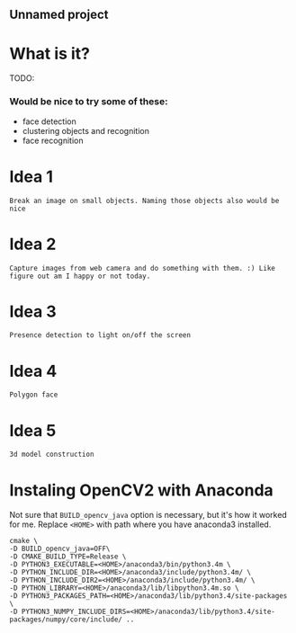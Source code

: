 Unnamed project
----

# What is it?
TODO:

### Would be nice to try some of these:
* face detection
* clustering objects and recognition
* face recognition


# Idea 1
    Break an image on small objects. Naming those objects also would be nice

# Idea 2
    Capture images from web camera and do something with them. :) Like figure out am I happy or not today.

# Idea 3
    Presence detection to light on/off the screen

# Idea 4
    Polygon face

# Idea 5
    3d model construction

# Instaling OpenCV2 with Anaconda

Not sure that `BUILD_opencv_java` option is necessary, but it's how it worked for me. Replace `<HOME>` with path where you have anaconda3 installed.

	cmake \
	-D BUILD_opencv_java=OFF\
	-D CMAKE_BUILD_TYPE=Release \
	-D PYTHON3_EXECUTABLE=<HOME>/anaconda3/bin/python3.4m \
	-D PYTHON_INCLUDE_DIR=<HOME>/anaconda3/include/python3.4m/ \
	-D PYTHON_INCLUDE_DIR2=<HOME>/anaconda3/include/python3.4m/ \
	-D PYTHON_LIBRARY=<HOME>/anaconda3/lib/libpython3.4m.so \
	-D PYTHON3_PACKAGES_PATH=<HOME>/anaconda3/lib/python3.4/site-packages \
	-D PYTHON3_NUMPY_INCLUDE_DIRS=<HOME>/anaconda3/lib/python3.4/site-packages/numpy/core/include/ ..
	
